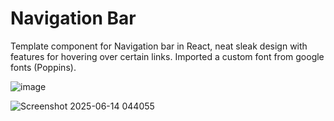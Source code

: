 # Navigation Bar

Template component for Navigation bar in React, neat sleak design with features for hovering over certain links.
Imported a custom font from google fonts (Poppins).


![image](https://github.com/user-attachments/assets/11f7c755-52ec-4bec-ad0c-ace05f3e4336)


![Screenshot 2025-06-14 044055](https://github.com/user-attachments/assets/8c07d607-6177-4cf2-8a5b-7466824b094e)
